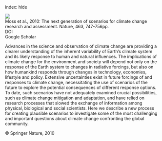 index: hide

<div class="Citation">
    <div class="Citation-thumb CitationThumb-linked"  data-href="https://doi.org/10.1038/nature08823">
      <img src="https://static.claimspace.cloud/climate-study-static/refs/thumbs/6/Moss_et_al_2010-thumb.png" />
    </div>

  <div class="Citation-body">
    <div class="Citation-text">Moss et al., 2010: The next generation of scenarios for climate change research and assessment. <span class="Article-journal">Nature, </span><span class="Article-volume">463, </span>747-756pp.</div>
    <div class="Citation-links">
      <div class="CitationLink" data-href="https://doi.org/10.1038/nature08823">
        <div class="CitationLink-icon CitationLink-Doi"></div>
        <div class="CitationLink-text">DOI</div>
      </div>
      <div class="CitationLink" data-href="https://scholar.google.com/scholar?q=10.1038/nature08823">
        <div class="CitationLink-icon CitationLink-Scholar"></div>
        <div class="CitationLink-text">Google Scholar</div>
      </div>
    </div>
  </div>
</div>

Advances in the science and observation of climate change are providing a clearer understanding of the inherent variability of Earth’s climate system and its likely response to human and natural influences. The implications of climate change for the environment and society will depend not only on the response of the Earth system to changes in radiative forcings, but also on how humankind responds through changes in technology, economies, lifestyle and policy. Extensive uncertainties exist in future forcings of and responses to climate change, necessitating the use of scenarios of the future to explore the potential consequences of different response options. To date, such scenarios have not adequately examined crucial possibilities, such as climate change mitigation and adaptation, and have relied on research processes that slowed the exchange of information among physical, biological and social scientists. Here we describe a new process for creating plausible scenarios to investigate some of the most challenging and important questions about climate change confronting the global community.

<div class="Citation-copy">
&copy; Springer Nature, 2010
</div>